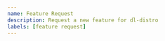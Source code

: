 ```yaml
---
name: Feature Request
description: Request a new feature for dl-distro
labels: [feature request]
---
```


<!-- Below this line, please provide a detailed explanation of the feature and why you think it's beneficial for dl-distro. -->

